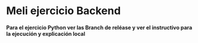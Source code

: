 # Meli ejercicio Backend

#### Para el ejercicio Python ver las Branch de reléase y ver el instructivo para la ejecución y explicación local
